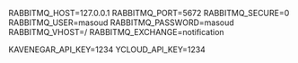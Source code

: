RABBITMQ_HOST=127.0.0.1
RABBITMQ_PORT=5672
RABBITMQ_SECURE=0
RABBITMQ_USER=masoud
RABBITMQ_PASSWORD=masoud
RABBITMQ_VHOST=/
RABBITMQ_EXCHANGE=notification


KAVENEGAR_API_KEY=1234
YCLOUD_API_KEY=1234